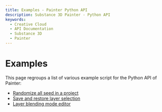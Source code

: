 ```yaml
---
title: Examples - Painter Python API
description: Substance 3D Painter - Python API
keywords:
  - Creative Cloud
  - API Documentation
  - Substance 3D
  - Painter
---
```


Examples
======

This page regroups a list of various example script for the Python API of Painter:

- [Randomize all seed in a project](/examples/random_seed/)
- [Save and restore layer selection](/examples/save_selection/)
- [Layer blending mode editor](/examples/blending_mode/)